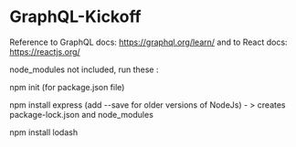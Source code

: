 # GraphQL-Kickoff
Reference to GraphQL docs: https://graphql.org/learn/ and to React docs: https://reactjs.org/

node_modules not included, run these :

npm init (for package.json file)

npm install express (add --save for older versions of NodeJs) - > creates package-lock.json and node_modules

npm install lodash
